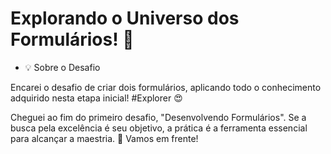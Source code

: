 # Explorando o Universo dos Formulários! 📝

- 💡 Sobre o Desafio

Encarei o desafio de criar dois formulários, aplicando todo o conhecimento adquirido nesta etapa inicial! #Explorer 😍

Cheguei ao fim do primeiro desafio, "Desenvolvendo Formulários". Se a busca pela excelência é seu objetivo, a prática é a ferramenta essencial para alcançar a maestria. 🚀 Vamos em frente!
